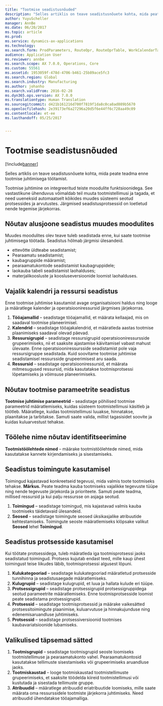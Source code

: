 ```yaml
---
title: "Tootmise seadistusnõuded"
description: "Selles artiklis on teave seadistusnõuete kohta, mida peate teadma enne tootmise juhtimisega töötamist."
author: YuyuScheller
manager: AnnBe
ms.date: 06/20/2017
ms.topic: article
ms.prod: 
ms.service: dynamics-ax-applications
ms.technology: 
ms.search.form: ProdParameters, RouteOpr, RouteOprTable, WorkCalendarTable, WorkTimeTable, WrkCtrTable
audience: Application User
ms.reviewer: annbe
ms.search.scope: AX 7.0.0, Operations, Core
ms.custom: 55561
ms.assetid: 1953059f-478d-4706-b461-25b89ace5fc3
ms.search.region: Global
ms.search.industry: Manufacturing
ms.author: johanho
ms.search.validFrom: 2016-02-28
ms.dyn365.ops.version: AX 7.0.0
ms.translationtype: Human Translation
ms.sourcegitcommit: d421b161216d700f7819f1da8c0ca8ad089b5670
ms.openlocfilehash: 2e39173ef6a27296a20d5f6e44ff6c728aa49c09
ms.contentlocale: et-ee
ms.lasthandoff: 05/25/2017


---
```


# <a name="production-setup-requirements"></a>Tootmise seadistusnõuded

[!include[banner](../includes/banner.md)]


Selles artiklis on teave seadistusnõuete kohta, mida peate teadma enne tootmise juhtimisega töötamist. 

Tootmise juhtimine on integreeritud teiste moodulite funktsioonidega. See vastastikune ühenduvus võimaldab teil muuta tootmistellimusi ja tagada, et need uueneksid automaatselt kõikides muudes süsteemi seotud protsessides ja arvutustes. Järgmised seadistusprotsessid on loetletud nende tegemise järjekorras.

## <a name="required-baseline-setup-in-other-modules"></a>Nõutav alusjoone seadistus muudes moodulites
Muudes moodulites olev teave tuleb seadistada enne, kui saate tootmise juhtimisega töötada. Seadistus hõlmab järgmisi ülesandeid.

-   ettevõtte üldteabe seadistamist;
-   Pearaamatu seadistamist;
-   kaubagruppide määramist;
-   pearaamatukontode seadistamist kaubagruppidele;
-   laokauba tabeli seadistamist laohalduses;
-   materjalikoosluste ja koosluseversioonide loomist laohalduses.

## <a name="required-calendar-and-resource-setup"></a>Vajalik kalendri ja ressursi seadistus
Enne tootmise juhtimise kasutamist avage organisatsiooni haldus ning looge ja määratlege kalender ja operatsiooniressursid järgmises järjekorras.

1.  **Tööajamallid** – seadistage tööajamallid, et määrata kellaajad, mis on saadaval tootmise planeerimisel.
2.  **Kalendrid** – seadistage tööajakalendrid, et määratleda aastas tootmise plaanimiseks saadaval olevad päevad.
3.  **Ressursigrupid** – seadistage ressursigrupid operatsiooniressursside grupeerimiseks, nii et saaksite ajastamise käivitamisel vabast mahust ülevaate. Enne operatsiooniressursside seadistamist pole vaja ressursigruppe seadistada. Kuid soovitame tootmise juhtimise seadistamisel ressursside grupeerimisest aru saada.
4.  **Ressursid** – seadistage operatsiooniressursid, et määrata mitmesugused ressursid, mida kasutatakse tootmisprotsessi lõpetamiseks ja võimsuse planeerimiseks.

## <a name="required-production-parameters-setup"></a>Nõutav tootmise parameetrite seadistus
**Tootmise juhtimise parameetrid** – seadistage põhilised tootmise parameetrid määratlemiseks, kuidas süsteem tootmistellimusi käsitleb ja töötleb. Määratlege, kuidas tootmistellimusi luuakse, hinnatakse, plaanitakse ja tarbitakse. Samuti saate valida, millist tagasisidet soovite ja kuidas kuluarvestust tehakse.

## <a name="required-journal-name-identification"></a>Töölehe nime nõutav identifitseerimine
**Tootmistöölehtede nimed** – määrake tootmistöölehtede nimed, mida kasutatakse kannete kirjendamiseks ja sisestamiseks.

## <a name="setup-if-you-use-operations"></a>Seadistus toimingute kasutamisel
Toimingud kajastavad konkreetseid tegevusi, mida valmis toote tootmiseks tehakse. **Märkus.** Peate teadma kauba tootmiseks vajalikke tegevuste tüüpe ning nende tegevuste järjekorda ja prioriteete. Samuti peate teadma, millised ressursid ja kui palju ressursse on asjaga seotud.

1.  **Toimingud** – seadistage toimingud, mis kajastavad valmis kauba tootmiseks täidetavaid ülesandeid.
2.  **Seosed** – seadistage toimingute seosed üksikasjalike atribuutide kehtestamiseks. Toimingute seoste määratlemiseks klõpsake valikut **Seosed** lehel **Toimingud**.

## <a name="setup-if-you-use-routes"></a>Seadistus protsesside kasutamisel
Kui töötate protsessidega, tuleb määratleda iga tootmisprotsessi jaoks seadistatud toimingud. Protsess kujutab endast teed, mille kaup ühest toimingust teise liikudes läbib, tootmisprotsessi algusest lõpuni.

1.  **Kulukategooriad** – seadistage kulukategooriad määratletud protsesside tunnihinna ja seadistusaegade määratlemiseks.
2.  **Kulugrupid** – seadistage kulugrupid, et luua ja hallata kulude eri tüüpe.
3.  **Protsessigrupid** – seadistage protsessigrupid protsessigruppidega seotud parameetrite määratlemiseks. Enne tootmisprotsesside loomist peate seadistama protsessigrupid.
4.  **Protsessid** – seadistage tootmisprotsessid ja määrake vaikesätted protsessitoimingute plaanimise, kuluarvutuse ja hinnakujunduse ning edenemisaruandluse juhtimiseks.
5.  **Protsessid** – seadistage protsessiversioonid tootmises kaubavariatsioonide lubamiseks.

## <a name="optional-advanced-settings"></a>Valikulised täpsemad sätted
1.  **Tootmisgrupid** – seadistage tootmisgrupid seoste loomiseks tootmistellimuse ja pearaamatukonto vahel. Pearaamatukontosid kasutatakse tellimuste sisestamiseks või grupeerimiseks aruandluse jaoks.
2.  **Tootmiskaustad** – looge tootmiskaustad tootmistellimuste grupeerimiseks, et saaksite töödelda kiireid tootmistellimusi või kustutada ja sisestada tellimuste gruppe.
3.  **Atribuudid** – määratlege atribuudid eriatribuutide loomiseks, mille saate määrata oma ressurssidele tootmiste järjekorra juhtimiseks. Need atribuudid ühendatakse tööajamalliga.






